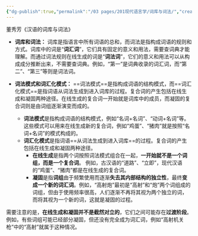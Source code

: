 ```yaml
---
{"dg-publish":true,"permalink":"/03 pages/201现代语言学/词库与词法/","created":"2024-12-19T19:58:38.643+08:00","updated":"2025-03-02T18:57:49.243+08:00"}
---
```


董秀芳《汉语的词库与词法》
- **词库和词法：** 词库是指语言中所有词语的总和，而词法是指构成词语的规则和方式。词库中的词是“**词汇词**”，它们具有固定的意义和用法，需要查词典才能理解。而通过词法规则在线生成的词是“**词法词**”，它们的意义和用法可以从构成成分推断出来，不需要查词典。例如，“第一”是词典收录的词汇词，而“第二”、“第三”等则是词法词。
    
- **词法模式和词汇化模式：** ==词法模式==是指构成词语的结构模式，而==词汇化模式==是指词语从词法生成到进入词库的过程。复合词的产生包括在线生成和凝固两种途径。在线生成的复合词一开始就是词库中的成员，而凝固的复合词则是由词组逐渐演变而成的。
	- **词法模式**是指构成词语的结构模式，例如“名词+名词”、“动词+名词”等。这些模式可以用来在线生成新的复合词，例如“鸡蛋”、“猪肉”就是按照“名词+名词”的模式构成的。
	- **词汇化模式**是指词语==从词法生成到进入词库==的过程。复合词的产生包括在线生成和凝固两种途径。
		- **在线生成**是指两个词按照词法模式组合在一起，**一开始就不是一个词组，而是一个复合词**。 例如，古汉语的“道路”、“立即”，现代汉语的“鸡蛋”、“猪肉”都是在线生成的复合词。
		- **凝固**是指**词组**由于频繁使用而逐渐**失去其内部结构的独立性**，最终**变成一个新的词汇词**。例如，“高射炮”最初是“高射”和“炮”两个词组成的词组，但由于使用频率很高，人们逐渐不再将其视为两个独立的词，而将其视为一个新的词，这就是凝固的过程。

需要注意的是，**在线生成和凝固并不是截然对立的**，它们之间可能存在**过渡阶段**。例如，有些词组可能已经部分凝固，但还没有完全成为词汇词，例如“高射机关枪”中的“高射”就属于这种情况。
